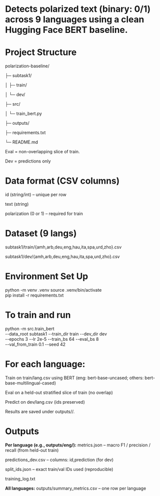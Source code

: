 # Detects polarized text (binary: 0/1) across 9 languages using a clean Hugging Face BERT baseline.
# Project Structure
polarization-baseline/

├─ subtask1/

│  ├─ train/

│  └─ dev/ 

├─ src/

│  └─ train_bert.py  

├─ outputs/    

├─ requirements.txt

└─ README.md

Eval = non-overlapping slice of train.

Dev = predictions only

# Data format (CSV columns)
id (string/int) – unique per row

text (string)

polarization (0 or 1) – required for train

# Dataset (9 langs)
subtask1/train/{amh,arb,deu,eng,hau,ita,spa,urd,zho}.csv

subtask1/dev/{amh,arb,deu,eng,hau,ita,spa,urd,zho}.csv

# Environment Set Up
python -m venv .venv
source .venv/bin/activate        
pip install -r requirements.txt

# To train and run
python -m src.train_bert \
  --data_root subtask1 --train_dir train --dev_dir dev \
  --epochs 3 --lr 2e-5 --train_bs 64 --eval_bs 8 \
  --val_from_train 0.1 --seed 42

# For each language:
Train on train/lang.csv using BERT (eng: bert-base-uncased; others: bert-base-multilingual-cased)

Eval on a held-out stratified slice of train (no overlap)

Predict on dev/lang.csv (ids preserved)

Results are saved under outputs/<lang>/.

# Outputs
**Per language (e.g., outputs/eng/):**
metrics.json – macro F1 / precision / recall (from held-out train)

predictions_dev.csv – columns: id,prediction (for dev)

split_ids.json – exact train/val IDs used (reproducible)

training_log.txt

**All languages:**
outputs/summary_metrics.csv – one row per language



